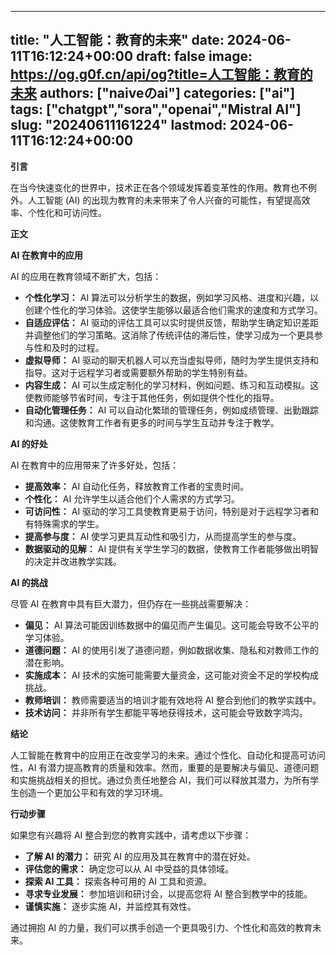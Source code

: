 
---
title: "人工智能：教育的未来"
date: 2024-06-11T16:12:24+00:00
draft: false
image: https://og.g0f.cn/api/og?title=人工智能：教育的未来
authors: ["naiveのai"]
categories: ["ai"]
tags: ["chatgpt","sora","openai","Mistral AI"]
slug: "20240611161224"
lastmod: 2024-06-11T16:12:24+00:00
---
**引言**

在当今快速变化的世界中，技术正在各个领域发挥着变革性的作用。教育也不例外。人工智能 (AI) 的出现为教育的未来带来了令人兴奋的可能性，有望提高效率、个性化和可访问性。

**正文**

**AI 在教育中的应用**

AI 的应用在教育领域不断扩大，包括：

* **个性化学习：** AI 算法可以分析学生的数据，例如学习风格、进度和兴趣，以创建个性化的学习体验。这使学生能够以最适合他们需求的速度和方式学习。
* **自适应评估：** AI 驱动的评估工具可以实时提供反馈，帮助学生确定知识差距并调整他们的学习策略。这消除了传统评估的滞后性，使学习成为一个更具参与性和及时的过程。
* **虚拟导师：** AI 驱动的聊天机器人可以充当虚拟导师，随时为学生提供支持和指导。这对于远程学习者或需要额外帮助的学生特别有益。
* **内容生成：** AI 可以生成定制化的学习材料，例如问题、练习和互动模拟。这使教师能够节省时间，专注于其他任务，例如提供个性化的指导。
* **自动化管理任务：** AI 可以自动化繁琐的管理任务，例如成绩管理、出勤跟踪和沟通。这使教育工作者有更多的时间与学生互动并专注于教学。

**AI 的好处**

AI 在教育中的应用带来了许多好处，包括：

* **提高效率：** AI 自动化任务，释放教育工作者的宝贵时间。
* **个性化：** AI 允许学生以适合他们个人需求的方式学习。
* **可访问性：** AI 驱动的学习工具使教育更易于访问，特别是对于远程学习者和有特殊需求的学生。
* **提高参与度：** AI 使学习更具互动性和吸引力，从而提高学生的参与度。
* **数据驱动的见解：** AI 提供有关学生学习的数据，使教育工作者能够做出明智的决定并改进教学实践。

**AI 的挑战**

尽管 AI 在教育中具有巨大潜力，但仍存在一些挑战需要解决：

* **偏见：** AI 算法可能因训练数据中的偏见而产生偏见。这可能会导致不公平的学习体验。
* **道德问题：** AI 的使用引发了道德问题，例如数据收集、隐私和对教师工作的潜在影响。
* **实施成本：** AI 技术的实施可能需要大量资金，这可能对资金不足的学校构成挑战。
* **教师培训：** 教师需要适当的培训才能有效地将 AI 整合到他们的教学实践中。
* **技术访问：** 并非所有学生都能平等地获得技术，这可能会导致数字鸿沟。

**结论**

人工智能在教育中的应用正在改变学习的未来。通过个性化、自动化和提高可访问性，AI 有潜力提高教育的质量和效率。然而，重要的是要解决与偏见、道德问题和实施挑战相关的担忧。通过负责任地整合 AI，我们可以释放其潜力，为所有学生创造一个更加公平和有效的学习环境。

**行动步骤**

如果您有兴趣将 AI 整合到您的教育实践中，请考虑以下步骤：

* **了解 AI 的潜力：** 研究 AI 的应用及其在教育中的潜在好处。
* **评估您的需求：** 确定您可以从 AI 中受益的具体领域。
* **探索 AI 工具：** 探索各种可用的 AI 工具和资源。
* **寻求专业发展：** 参加培训和研讨会，以提高您将 AI 整合到教学中的技能。
* **谨慎实施：** 逐步实施 AI，并监控其有效性。

通过拥抱 AI 的力量，我们可以携手创造一个更具吸引力、个性化和高效的教育未来。